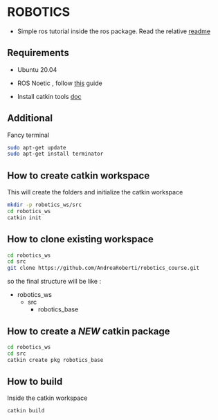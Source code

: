 # ROBOTICS 

- Simple ros tutorial inside the ros package. Read the relative [readme](/robotics_base/readme.md)

## Requirements

- Ubuntu 20.04

- ROS Noetic , follow [this](http://wiki.ros.org/noetic/Installation/Ubuntu) guide

- Install catkin tools [doc](https://catkin-tools.readthedocs.io/en/latest/installing.html#installing-on-ubuntu-with-apt-get)

## Additional 

Fancy terminal
```bash
sudo apt-get update
sudo apt-get install terminator
```

## How to create catkin workspace

This will create the folders and initialize the catkin workspace

```bash
mkdir -p robotics_ws/src
cd robotics_ws
catkin init
```

## How to clone existing workspace

```bash
cd robotics_ws
cd src
git clone https://github.com/AndreaRoberti/robotics_course.git
```

so the final structure will be like :

- robotics_ws
  - src
    - robotics_base


## How to create a *NEW* catkin package

```bash
cd robotics_ws
cd src
catkin create pkg robotics_base
```

## How to build

Inside the catkin workspace

```bash
catkin build
```
